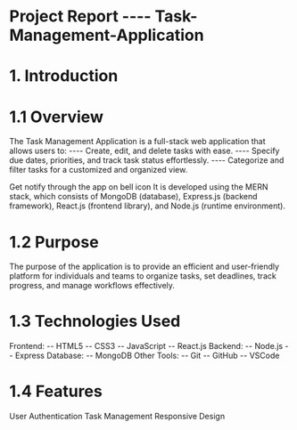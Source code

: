 # Project Report ---- Task-Management-Application

# 1. Introduction
# 1.1 Overview
The Task Management Application is a full-stack web application that allows users to:
---- Create, edit, and delete tasks with ease.
---- Specify due dates, priorities, and track task status effortlessly.
---- Categorize and filter tasks for a customized and organized view.

Get notify through the app on bell icon It is developed using the MERN stack, which consists of MongoDB (database), Express.js (backend framework), React.js (frontend library), and Node.js (runtime environment).

# 1.2 Purpose
The purpose of the application is to provide an efficient and user-friendly platform for individuals and teams to organize tasks, set deadlines, track progress, and manage workflows effectively.

# 1.3 Technologies Used
Frontend:
-- HTML5
-- CSS3
-- JavaScript
-- React.js
Backend:
-- Node.js
-- Express
Database:
-- MongoDB
Other Tools:
-- Git
-- GitHub
-- VSCode

# 1.4 Features
User Authentication
Task Management
Responsive Design

